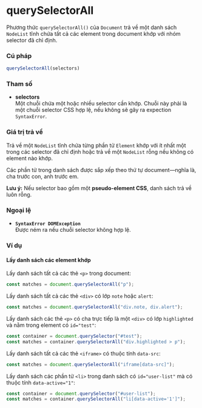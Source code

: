 # querySelectorAll

Phương thức `querySelectorAll()` của `Document` trả về một danh sách `NodeList` tĩnh chứa tất cả các element trong document khớp với nhóm selector đã chỉ định.

### Cú pháp

```javascript
querySelectorAll(selectors)
```

### Tham số

* **selectors**\
  Một chuỗi chứa một hoặc nhiều selector cần khớp. Chuỗi này phải là một chuỗi selector CSS hợp lệ, nếu không sẽ gây ra expection `SyntaxError`.

### Giá trị trả về

Trả về một `NodeList` tĩnh chứa từng phần tử `Element` khớp với ít nhất một trong các selector đã chỉ định hoặc trả về một `NodeList` rỗng nếu không có element nào khớp.

Các phần tử trong danh sách được sắp xếp theo thứ tự document—nghĩa là, cha trước con, anh trước em.

**Lưu ý:** Nếu selector bao gồm một **pseudo-element CSS**, danh sách trả về luôn rỗng.

### Ngoại lệ

* **`SyntaxError DOMException`**\
  Được ném ra nếu chuỗi selector không hợp lệ.

### Ví dụ

#### Lấy danh sách các element khớp

Lấy danh sách tất cả các thẻ `<p>` trong document:

```js
const matches = document.querySelectorAll("p");
```

Lấy danh sách tất cả các thẻ `<div>` có lớp `note` hoặc `alert`:

```js
const matches = document.querySelectorAll("div.note, div.alert");
```

Lấy danh sách các thẻ `<p>` có cha trực tiếp là một `<div>` có lớp `highlighted` và nằm trong element có `id="test"`:

```js
const container = document.querySelector("#test");
const matches = container.querySelectorAll("div.highlighted > p");
```

Lấy danh sách tất cả các thẻ `<iframe>` có thuộc tính `data-src`:

```js
const matches = document.querySelectorAll("iframe[data-src]");
```

Lấy danh sách các phần tử `<li>` trong danh sách có `id="user-list"` mà có thuộc tính `data-active="1"`:

```js
const container = document.querySelector("#user-list");
const matches = container.querySelectorAll("li[data-active='1']");
```
